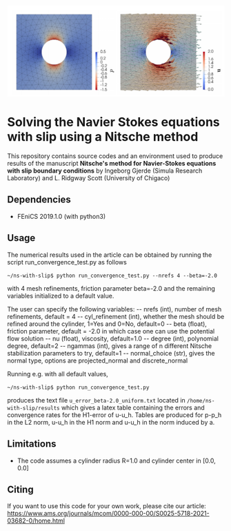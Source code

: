 <p align="center">
  <img src="https://github.com/IngeborgGjerde/nitsche-method-for-navier-stokes-with-slip/blob/master/potential-flow.png">
</p>

# Solving the Navier Stokes equations with slip using a Nitsche method

This repository contains source codes and an environment used to produce
results of the manuscript **Nitsche's method for Navier-Stokes equations with slip boundary conditions**
by Ingeborg Gjerde (Simula Research Laboratory) and L. Ridgway Scott (University of Chigaco)

## Dependencies
- FEniCS 2019.1.0 (with python3)


## Usage
The numerical results used in the article can be obtained by running the script run_convergence_test.py as follows

```
~/ns-with-slip$ python run_convergence_test.py --nrefs 4 --beta=-2.0
```

with 4 mesh refinements, friction parameter beta=-2.0 and the remaining variables initialized to a default value. 

The user can specify the following variables:
-- nrefs (int), number of mesh refinements, default = 4
-- cyl_refinement (int), whether the mesh should be refined around the cylinder, 1=Yes and 0=No, default=0
-- beta (float), friction parameter, default = -2.0 in which case one can use the potential flow solution
-- nu (float), viscosity, default=1.0
-- degree (int), polynomial degree, default=2
-- ngammas (int), gives a range of n different Nitsche stabilization parameters to try, default=1
-- normal_choice (str), gives the normal type, options are projected_normal and discrete_normal


Running e.g. with all default values, 
```
~/ns-with-slip$ python run_convergence_test.py
```
produces the text file `u_error_beta-2.0_uniform.txt` located in `/home/ns-with-slip/results` which gives a latex table containing the errors and convergence rates for the H1-error of u-u_h. Tables are produced for p-p_h in the L2 norm, u-u_h in the H1 norm and u-u_h in the norm induced by a. 
 

## Limitations
- The code assumes a cylinder radius R=1.0 and cylinder center in [0.0, 0.0]

## Citing
If you want to use this code for your own work, please cite our article: https://www.ams.org/journals/mcom/0000-000-00/S0025-5718-2021-03682-0/home.html

